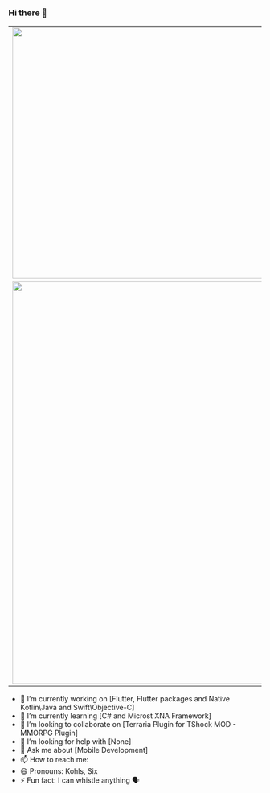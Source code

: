 ### Hi there 👋
<center>
<table>
    <tr>
        <td><img width="500px" align="left" src="https://github-readme-stats.vercel.app/api/top-langs/?username=KohlsAdrian&hide=html&theme=buefy&layout=compact"/>
        <td><img width="500px" align="right" src="https://github-readme-stats.vercel.app/api?username=KohlsAdrian&theme=gradient&show_icons=true"/>
    </tr>   
    <tr>
        <td><img width="800" align="center" src="https://github-readme-stats.vercel.app/api/wakatime?username=KohlsAdrian"/>
    </tr>
</table>
</center>  

- 🔭 I’m currently working on [Flutter, Flutter packages and Native Kotlin\Java and Swift\Objective-C]
- 🌱 I’m currently learning [C# and Microst XNA Framework]
- 👯 I’m looking to collaborate on [Terraria Plugin for TShock MOD - MMORPG Plugin]
- 🤔 I’m looking for help with [None]
- 💬 Ask me about [Mobile Development]
- 📫 How to reach me: <a href="http://linkedin.com/in/adriankohls/"><img src="" width="16"></img></a> 
- 😄 Pronouns: Kohls, Six
- ⚡ Fun fact: I can whistle anything 🗣
